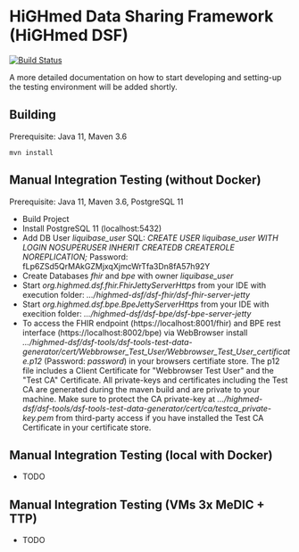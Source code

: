 # HiGHmed Data Sharing Framework (HiGHmed DSF)

[![Build Status](https://travis-ci.org/highmed/highmed-dsf.svg?branch=master)](https://travis-ci.org/highmed/highmed-dsf)

A more detailed documentation on how to start developing and setting-up the testing environment will be added shortly.

## Building
Prerequisite: Java 11, Maven 3.6

```
mvn install
```

## Manual Integration Testing (without Docker)
Prerequisite: Java 11, Maven 3.6, PostgreSQL 11

* Build Project
* Install PostgreSQL 11 (localhost:5432)
* Add DB User *liquibase_user* SQL: *CREATE USER liquibase_user WITH LOGIN NOSUPERUSER INHERIT CREATEDB CREATEROLE NOREPLICATION;* Password: fLp6ZSd5QrMAkGZMjxqXjmcWrTfa3Dn8fA57h92Y
* Create Databases *fhir* and *bpe* with owner *liquibase_user*
* Start *org.highmed.dsf.fhir.FhirJettyServerHttps* from your IDE with execution folder: *.../highmed-dsf/dsf-fhir/dsf-fhir-server-jetty*
* Start *org.highmed.dsf.bpe.BpeJettyServerHttps* from your IDE with execition folder: *.../highmed-dsf/dsf-bpe/dsf-bpe-server-jetty*
* To access the FHIR endpoint (https://localhost:8001/fhir) and BPE rest interface (https://localhost:8002/bpe) via WebBrowser install *.../highmed-dsf/dsf-tools/dsf-tools-test-data-generator/cert/Webbrowser_Test_User/Webbrowser_Test_User_certificate.p12* (Password: *password*) in your browsers certifiate store. The p12 file includes a Client Certificate for "Webbrowser Test User" and the "Test CA" Certificate. All private-keys and certificates including the Test CA are generated during the maven build and are private to your machine. Make sure to protect the CA private-key at *.../highmed-dsf/dsf-tools/dsf-tools-test-data-generator/cert/ca/testca_private-key.pem* from third-party access if you have installed the Test CA Certificate in your certificate store.

## Manual Integration Testing (local with Docker)
* TODO

## Manual Integration Testing (VMs 3x MeDIC + TTP)
* TODO
